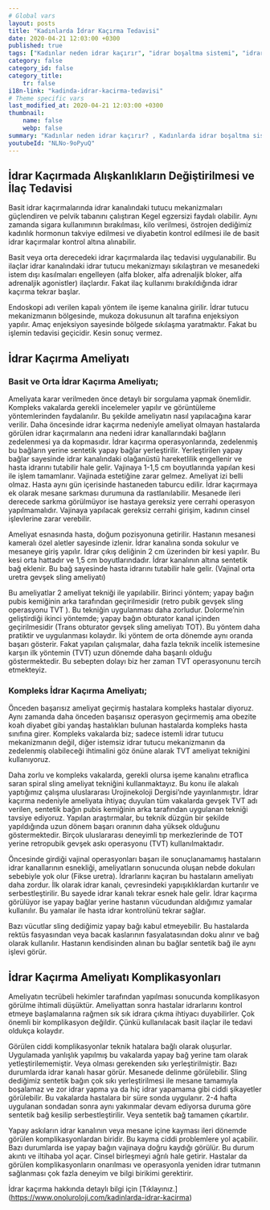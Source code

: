 ```yaml
---
# Global vars
layout: posts
title: "Kadınlarda İdrar Kaçırma Tedavisi"
date: 2020-04-21 12:03:00 +0300
published: true
tags: ["Kadınlar neden idrar kaçırır", "idrar boşaltma sistemi", "idrar kaçırma tipi", "Stres tipi idrar kaçırma", "Sıkışma tipi idrar kaçırma", "Cinsel ilişkide idrar kaçırma", "İdrar kaçırma ameliyat", "TVT ameliyatı", "TOT ameliyatı" , "idrar kaçırma ilaç", "idrar kaçırma nedeni" , "karışık tip idrar kaçırma" , "fistül idrar kaçırma" , "idrar kaçırma teşhis" , "idrar tutamama" , "idrar kaçırma tedavi", "idrar kaçırma çözüm", "idrar tutamama tedavi", "idrar kaçırma ameliyatı yan etkisi" , ]
category: false
category_id: false
category_title:
    tr: false
i18n-link: "kadinda-idrar-kacirma-tedavisi"
# Theme specific vars
last_modified_at: 2020-04-21 12:03:00 +0300
thumbnail:
    name: false
    webp: false
summary: "Kadınlar neden idrar kaçırır? , Kadınlarda idrar boşaltma sistemi, idrar kaçırmaların tipleri , Stres tipi idrar kaçırma, Sıkışma ve kompeks tip idrar kaçırma, Cinsel ilişkide idrar kaçırma tedavileri, İdrar kaçırmada cerrahi tedavi, Cerrahi tedavi sonrası oluşabilicek komplikasyonlar ve tedavileri , TVT, TOT ameliyatları."
youtubeId: "NLNo-9oPyuQ"
---
```







## İdrar Kaçırmada Alışkanlıkların Değiştirilmesi ve İlaç Tedavisi

Basit idrar kaçırmalarında idrar kanalındaki tutucu mekanizmaları güçlendiren ve pelvik tabanını çalıştıran Kegel egzersizi faydalı olabilir. Aynı zamanda sigara kullanımının bırakılması, kilo verilmesi, östrojen dediğimiz kadınlık hormonun takviye edilmesi ve diyabetin kontrol edilmesi ile de basit idrar kaçırmalar kontrol altına alınabilir.

Basit veya orta derecedeki idrar kaçırmalarda ilaç tedavisi uygulanabilir. Bu ilaçlar idrar kanalındaki idrar tutucu mekanizmayı sıkılaştıran ve mesanedeki istem dışı kasılmaları engelleyen (alfa bloker, alfa adrenaljik bloker, alfa adrenaljik agonistler) ilaçlardır. Fakat ilaç kullanımı bırakıldığında idrar kaçırma tekrar başlar.

Endoskopi adı verilen kapalı yöntem ile işeme kanalına girilir. İdrar tutucu mekanizmanın bölgesinde, mukoza dokusunun alt tarafına enjeksiyon yapılır. Amaç enjeksiyon sayesinde bölgede sıkılaşma yaratmaktır. Fakat bu işlemin tedavisi geçicidir. Kesin sonuç vermez.

## İdrar Kaçırma Ameliyatı

### Basit ve Orta İdrar Kaçırma Ameliyatı;

Ameliyata karar verilmeden önce detaylı bir sorgulama yapmak önemlidir. Kompleks vakalarda gerekli incelemeler yapılır ve görüntüleme yöntemlerinden faydalanılır. Bu şekilde ameliyatın nasıl yapılacağına karar verilir. Daha öncesinde idrar kaçırma nedeniyle ameliyat olmayan hastalarda görülen idrar kaçırmaların ana nedeni idrar kanallarındaki bağların zedelenmesi ya da kopmasıdır. İdrar kaçırma operasyonlarında, zedelenmiş bu bağların yerine sentetik yapay bağlar yerleştirilir. Yerleştirilen yapay bağlar sayesinde idrar kanalındaki olağanüstü hareketlilik engellenir ve hasta idrarını tutabilir hale gelir. Vajinaya 1-1,5 cm boyutlarında yapılan kesi ile işlem tamamlanır. Vajinada estetiğine zarar gelmez. Ameliyat izi belli olmaz. Hasta aynı gün içerisinde hastaneden taburcu edilir. İdrar kaçırmaya ek olarak mesane sarkması durumuna da rastlanılabilir. Mesanede ileri derecede sarkma görülmüyor ise hastaya gereksiz yere cerrahi operasyon yapılmamalıdır. Vajinaya yapılacak gereksiz cerrahi girişim, kadının cinsel işlevlerine zarar verebilir.

Ameliyat esnasında hasta, doğum pozisyonuna getirilir. Hastanın mesanesi kameralı özel aletler sayesinde izlenir. İdrar kanalına sonda sokulur ve mesaneye giriş yapılır. İdrar çıkış deliğinin 2 cm üzerinden bir kesi yapılır. Bu kesi orta hattadır ve 1,5 cm boyutlarındadır. İdrar kanalının altına sentetik bağ eklenir. Bu bağ sayesinde hasta idrarını tutabilir hale gelir. (Vajinal orta uretra gevşek sling ameliyatı)

Bu ameliyatlar 2 ameliyat tekniği ile yapılabilir. Birinci yöntem; yapay bağın pubis kemiğinin arka tarafından geçirilmesidir (retro pubik gevşek sling operasyonu TVT ). Bu tekniğin uygulanması daha zorludur. Dolorme’nin geliştirdiği ikinci yöntemde; yapay bağın obturator kanal içinden geçirilmesidir (Trans obturator gevşek sling ameliyatı TOT). Bu yöntem daha pratiktir ve uygulanması kolaydır. İki yöntem de orta dönemde aynı oranda başarı gösterir. Fakat yapılan çalışmalar, daha fazla teknik incelik istemesine karşın ilk yöntemin (TVT) uzun dönemde daha başarılı olduğu göstermektedir. Bu sebepten dolayı biz her zaman TVT operasyonunu tercih etmekteyiz.

### Kompleks İdrar Kaçırma Ameliyatı;

Önceden başarısız ameliyat geçirmiş hastalara kompleks hastalar diyoruz. Aynı zamanda daha önceden başarısız operasyon geçirmemiş ama obezite koah diyabet gibi yandaş hastalıkları bulunan hastalarda kompleks hasta sınıfına girer. Kompleks vakalarda biz; sadece istemli idrar tutucu mekanizmanın değil, diğer istemsiz idrar tutucu mekanizmanın da zedelenmiş olabileceği ihtimalini göz önüne alarak TVT ameliyat tekniğini kullanıyoruz.

Daha zorlu ve kompleks vakalarda, gerekli olursa işeme kanalını etraflıca saran spiral sling ameliyat tekniğini kullanmaktayız. Bu konu ile alakalı yaptığımız çalışma uluslararası Urojinekoloji Dergisi’nde yayınlanmıştır. İdrar kaçırma nedeniyle ameliyata ihtiyaç duyulan tüm vakalarda gevşek TVT adı verilen, sentetik bağın pubis kemiğinin arka tarafından uygulanan tekniği tavsiye ediyoruz. Yapılan araştırmalar, bu teknik düzgün bir şekilde yapıldığında uzun dönem başarı oranının daha yüksek olduğunu göstermektedir. Birçok uluslararası deneyimli tıp merkezlerinde de TOT yerine retropubik gevşek askı operasyonu (TVT) kullanılmaktadır.

Öncesinde girdiği vajinal operasyonları başarı ile sonuçlanamamış hastaların idrar kanallarının esnekliği, ameliyatların sonucunda oluşan nebde dokuları sebebiyle yok olur (Fikse uretra). İdrarlarını kaçıran bu hastaların ameliyatı daha zordur. İlk olarak idrar kanalı, çevresindeki yapışıklıklardan kurtarılır ve serbestleştirilir. Bu sayede idrar kanalı tekrar esnek hale gelir. İdrar kaçırma görülüyor ise yapay bağlar yerine hastanın vücudundan aldığımız yamalar kullanılır. Bu yamalar ile hasta idrar kontrolünü tekrar sağlar.

Bazı vücutlar sling dediğimiz yapay bağı kabul etmeyebilir. Bu hastalarda rektüs fasyasından veya bacak kaslarının fasyalatasından doku alınır ve bağ olarak kullanılır. Hastanın kendisinden alınan bu bağlar sentetik bağ ile aynı işlevi görür.

## İdrar Kaçırma Ameliyatı Komplikasyonları

Ameliyatın tecrübeli hekimler tarafından yapılması sonucunda komplikasyon görülme ihtimali düşüktür. Ameliyattan sonra hastalar idrarlarını kontrol etmeye başlamalarına rağmen sık sık idrara çıkma ihtiyacı duyabilirler. Çok önemli bir komplikasyon değildir. Çünkü kullanılacak basit ilaçlar ile tedavi oldukça kolaydır.

Görülen ciddi komplikasyonlar teknik hatalara bağlı olarak oluşurlar. Uygulamada yanlışlık yapılmış bu vakalarda yapay bağ yerine tam olarak yetleştirilememiştir. Veya olması gerekenden sıkı yerleştirilmiştir. Bazı durumlarda idrar kanalı hasar görür. Mesanede delinme görülebilir. Sling dediğimiz sentetik bağın çok sıkı yerleştirilmesi ile mesane tamamıyla boşalamaz ve zor idrar yapma ya da hiç idrar yapamama gibi ciddi şikayetler görülebilir. Bu vakalarda hastalara bir süre sonda uygulanır. 2-4 hafta uygulanan sondadan sonra aynı yakınmalar devam ediyorsa duruma göre sentetik bağ kesilip serbestleştirilir. Veya sentetik bağ tamamen çıkartılır.

Yapay askıların idrar kanalının veya mesane içine kayması ileri dönemde görülen komplikasyonlardan biridir. Bu kayma ciddi problemlere yol açabilir. Bazı durumlarda ise yapay bağın vajinaya doğru kaydığı görülür. Bu durum akıntı ve iltihaba yol açar. Cinsel birleşmeyi ağrılı hale getirir. Hastalar da görülen komplikasyonların onarılması ve operasyonla yeniden idrar tutmanın sağlanması çok fazla deneyim ve bilgi birikimi gerektirir.



İdrar kaçırma hakkında detaylı bilgi için [Tıklayınız.] (https://www.onoluroloji.com/kadinlarda-idrar-kacirma)
